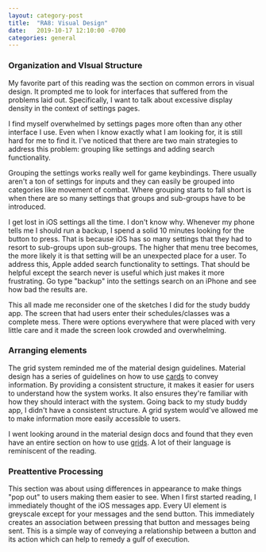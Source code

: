 ```yaml
---
layout: category-post
title:  "RA8: Visual Design"
date:   2019-10-17 12:10:00 -0700
categories: general
---
```


### Organization and VIsual Structure
My favorite part of this reading was the section on common errors in visual design.  It prompted me to look for interfaces that suffered from the problems laid out.  Specifically, I want to talk about excessive display density in the context of settings pages.

I find myself overwhelmed by settings pages more often than any other interface I use.  Even when I know exactly what I am looking for, it is still hard for me to find it.  I've noticed that there are two main strategies to address this problem: grouping like settings and adding search functionality.

Grouping the settings works really well for game keybindings.  There usually aren't a ton of settings for inputs and they can easily be grouped into categories like movement of combat.  Where grouping starts to fall short is when there are so many settings that groups and sub-groups have to be introduced.

I get lost in iOS settings all the time.  I don't know why.  Whenever my phone tells me I should run a backup, I spend a solid 10 minutes looking for the button to press.  That is because iOS has so many settings that they had to resort to sub-groups upon sub-groups.  The higher that menu tree becomes, the more likely it is that setting will be an unexpected place for a user.  To address this, Apple added search functionality to settings.  That should be helpful except the search never is useful which just makes it more frustrating.  Go type "backup" into the settings search on an iPhone and see how bad the results are.

This all made me reconsider one of the sketches I did for the study buddy app.  The screen that had users enter their schedules/classes was a complete mess.  There were options everywhere that were placed with very little care and it made the screen look crowded and overwhelming.


### Arranging elements
The grid system reminded me of the material design guidelines.  Material design has a series of guidelines on how to use [cards](https://material.io/components/cards/) to convey information.  By providing a consistent structure, it makes it easier for users to understand how the system works.  It also ensures they're familiar with how they should interact with the system.  Going back to my study buddy app, I didn't have a consistent structure.  A grid system would've allowed me to make information more easily accessible to users.

I went looking around in the material design docs and found that they even have an entire section on how to use [grids](https://material.io/design/layout/responsive-layout-grid.html).  A lot of their language is reminiscent of the reading.


### Preattentive Processing
This section was about using differences in appearance to make things "pop out" to users making them easier to see.  When I first started reading, I immediately thought of the iOS messages app.  Every UI element is greyscale except for your messages and the send button.  This immediately creates an association between pressing that button and messages being sent.  This is a simple way of conveying a relationship between a button and its action which can help to remedy a gulf of execution.